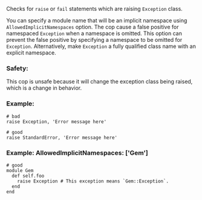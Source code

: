 Checks for `raise` or `fail` statements which are
raising `Exception` class.

You can specify a module name that will be an implicit namespace
using `AllowedImplicitNamespaces` option. The cop cause a false positive
for namespaced `Exception` when a namespace is omitted. This option can
prevent the false positive by specifying a namespace to be omitted for
`Exception`. Alternatively, make `Exception` a fully qualified class
name with an explicit namespace.

### Safety:

This cop is unsafe because it will change the exception class being
raised, which is a change in behavior.

### Example:
    # bad
    raise Exception, 'Error message here'

    # good
    raise StandardError, 'Error message here'

### Example: AllowedImplicitNamespaces: ['Gem']
    # good
    module Gem
      def self.foo
        raise Exception # This exception means `Gem::Exception`.
      end
    end